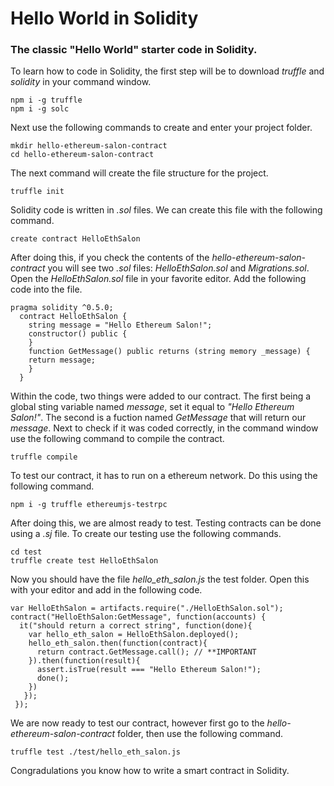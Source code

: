 # **Hello World in Solidity**
### The classic "Hello World" starter code in Solidity.

To learn how to code in Solidity, the first step will be to download _truffle_ and _solidity_ in your command window.
```
npm i -g truffle
npm i -g solc
```
Next use the following commands to create and enter your project folder.
```
mkdir hello-ethereum-salon-contract
cd hello-ethereum-salon-contract
```
The next command will create the file structure for the project.
```
truffle init
```
Solidity code is written in _.sol_ files. We can create this file with the following command.
```
create contract HelloEthSalon
```
After doing this, if you check the contents of the _hello-ethereum-salon-contract_ you will see two _.sol_ files: _HelloEthSalon.sol_ and _Migrations.sol_. Open the _HelloEthSalon.sol_ file in your favorite editor. Add the following code into the file.
```
pragma solidity ^0.5.0;
  contract HelloEthSalon {
    string message = "Hello Ethereum Salon!";
    constructor() public {
    }
    function GetMessage() public returns (string memory _message) {
    return message;
    }
  }
```
Within the code, two things were added to our contract. The first being a global sting variable named _message_, set it equal to _"Hello Ethereum Salon!"_. The second is a fuction named _GetMessage_ that will return our _message_. Next to check if it was coded correctly, in the command window use the following command to compile the contract.
```
truffle compile
```
To test our contract, it has to run on a ethereum network. Do this using the following command.
```
npm i -g truffle ethereumjs-testrpc
```
After doing this, we are almost ready to test. Testing contracts can be done using a _.sj_ file. To create our testing use the following commands.
```
cd test
truffle create test HelloEthSalon
```
Now you should have the file _hello_eth_salon.js_ the test folder. Open this with your editor and add in the following code.
```
var HelloEthSalon = artifacts.require("./HelloEthSalon.sol");
contract("HelloEthSalon:GetMessage", function(accounts) {
  it("should return a correct string", function(done){
    var hello_eth_salon = HelloEthSalon.deployed();
    hello_eth_salon.then(function(contract){
      return contract.GetMessage.call(); // **IMPORTANT
    }).then(function(result){
      assert.isTrue(result === "Hello Ethereum Salon!");
      done();
    })
   });
 });
 ```               
 We are now ready to test our contract, however first go to the _hello-ethereum-salon-contract_ folder, then use the following command.                
 ```
 truffle test ./test/hello_eth_salon.js
 ```
 Congradulations you know how to write a smart contract in Solidity.

